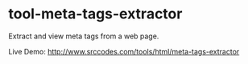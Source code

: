 tool-meta-tags-extractor
========================

Extract and view meta tags from a web page.

Live Demo: http://www.srccodes.com/tools/html/meta-tags-extractor
